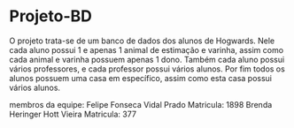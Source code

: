 # Projeto-BD
O projeto trata-se de um banco de dados dos alunos de Hogwards. Nele cada aluno possui 1 e apenas 1 animal de estimação e varinha, assim como cada animal e varinha possuem apenas 1 dono. Também cada aluno possui vários professores, e cada professor possui vários alunos. Por fim todos os alunos possuem uma casa em específico, assim como esta casa possui vários alunos.

membros da equipe: 
Felipe Fonseca Vidal Prado
Matricula: 1898
Brenda Heringer Hott Vieira 
Matricula: 377
